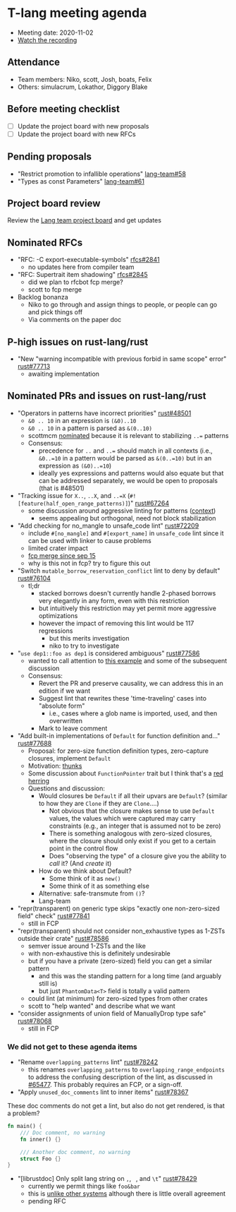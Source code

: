 # T-lang meeting agenda

* Meeting date: 2020-11-02
* [Watch the recording](https://youtu.be/NDeAH3woda8)

## Attendance

* Team members: Niko, scott, Josh, boats, Felix
* Others: simulacrum, Lokathor, Diggory Blake

## Before meeting checklist

* [ ] Update the project board with new proposals
* [ ] Update the project board with new RFCs

## Pending proposals
- "Restrict promotion to infallible operations" [lang-team#58](https://github.com/rust-lang/lang-team/issues/58)
- "Types as const Parameters" [lang-team#61](https://github.com/rust-lang/lang-team/issues/61)

## Project board review

Review the [Lang team project board](https://github.com/rust-lang/lang-team/projects/2) and get updates

## Nominated RFCs
- "RFC: -C export-executable-symbols" [rfcs#2841](https://github.com/rust-lang/rfcs/pull/2841)
    - no updates here from compiler team
- "RFC: Supertrait item shadowing" [rfcs#2845](https://github.com/rust-lang/rfcs/pull/2845)
    - did we plan to rfcbot fcp merge?
    - scott to fcp merge
- Backlog bonanza
    - Niko to go through and assign things to people, or people can go and pick things off
    - Via comments on the paper doc

## P-high issues on rust-lang/rust
- "New "warning incompatible with previous forbid in same scope" error" [rust#77713](https://github.com/rust-lang/rust/issues/77713)
    - awaiting implementation

## Nominated PRs and issues on rust-lang/rust
- "Operators in patterns have incorrect priorities" [rust#48501](https://github.com/rust-lang/rust/issues/48501)
    - `&0 .. 10` in an expression is `(&0)..10`
    - `&0 .. 10` in a pattern is parsed as `&(0..10)`
    - scottmcm [nominated](https://github.com/rust-lang/rust/issues/48501#issuecomment-718170922) because it is relevant to stabilizing `..=` patterns
    - Consensus:
        - precedence for `..` and `..=` should match in all contexts (i.e., `&0..=10` in a pattern would be parsed as `&(0..=10)` but in an expression as `(&0)..=10`)
        - ideally yes expressions and patterns would also equate but that can be addressed separately, we would be open to proposals (that is #48501)
- "Tracking issue for `X..`, `..X`, and `..=X` (`#![feature(half_open_range_patterns)]`)" [rust#67264](https://github.com/rust-lang/rust/issues/67264)
    - some discussion around aggressive linting for patterns ([context](https://github.com/rust-lang/rust/issues/37854#issuecomment-718036042))
        - seems appealing but orthogonal, need not block stabilization
- "Add checking for no_mangle to unsafe_code lint" [rust#72209](https://github.com/rust-lang/rust/pull/72209)
    -  include `#[no_mangle]` and `#[export_name]` in `unsafe_code` lint since it can be used with linker to cause problems
    - limited crater impact
    - [fcp merge since sep 15](https://github.com/rust-lang/rust/pull/72209#issuecomment-692859048)
    - why is this not in fcp? try to figure this out
- "Switch `mutable_borrow_reservation_conflict` lint to deny by default" [rust#76104](https://github.com/rust-lang/rust/pull/76104)
    - tl;dr
        - stacked borrows doesn't currently handle 2-phased borrows very elegantly in any form, even with this restriction
        - but intuitively this restriction may yet permit more aggressive optimizations
        - however the impact of removing this lint would be 117 regressions
            - but this merits investigation
            - niko to try to investigate
- "`use dep1::foo as dep1` is considered ambiguous" [rust#77586](https://github.com/rust-lang/rust/issues/77586)
    - wanted to call attention to [this example](https://github.com/rust-lang/rust/issues/77586#issuecomment-716796251) and some of the subsequent discussion
    - Consensus:
        - Revert the PR and preserve causality, we can address this in an edition if we want
        - Suggest lint that rewrites these 'time-traveling' cases into "absolute form"
            - i.e., cases where a glob name is imported, used, and then overwritten
        - Mark to leave comment
- "Add built-in implementations of `Default` for function definition and…" [rust#77688](https://github.com/rust-lang/rust/pull/77688)
    - Proposal: for zero-size function definition types, zero-capture closures, implement `Default`
    - Motivation: [thunks](https://github.com/rust-lang/rust/pull/77688#issuecomment-718300101)
    - Some discussion about `FunctionPointer` trait but I think that's a [red herring](https://github.com/rust-lang/rust/pull/77688#issuecomment-720500831)
    - Questions and discussion:
        - Would closures be `Default` if all their upvars are `Default`? (similar to how they are `Clone` if they are `Clone`....)
            - Not obvious that the closure makes sense to use `Default` values, the values which were captured may carry constraints (e.g., an integer that is assumed not to be zero)
            - There is something analogous with zero-sized closures, where the closure should only exist if you get to a certain point in the control flow
            - Does "observing the type" of a closure give you the ability to *call* it? (And *create* it)
        - How do we think about Default?
            - Some think of it as `new()`
            - Some think of it as something else
        - Alternative: safe-transmute from `()`?
        - Lang-team 
- "repr(transparent) on generic type skips "exactly one non-zero-sized field" check" [rust#77841](https://github.com/rust-lang/rust/issues/77841)
    - still in FCP
- "repr(transparent) should not consider non_exhaustive types as 1-ZSTs outside their crate" [rust#78586](https://github.com/rust-lang/rust/issues/78586)
    - semver issue around 1-ZSTs and the like
    - with non-exhaustive this is definitely undesirable
    - but if you have a private (zero-sized) field you can get a similar pattern
        - and this was the standing pattern for a long time (and arguably still is)
        - but just `PhantomData<T>` field is totally a valid pattern
    - could lint (at minimum) for zero-sized types from other crates
    - scott to "help wanted" and describe what we want
- "consider assignments of union field of ManuallyDrop type safe" [rust#78068](https://github.com/rust-lang/rust/pull/78068)
    - still in FCP


### We did not get to these agenda items

- "Rename `overlapping_patterns` lint" [rust#78242](https://github.com/rust-lang/rust/pull/78242)
    - this renames `overlapping_patterns` to `overlapping_range_endpoints` to address the confusing description of the lint, as discussed in [#65477](https://github.com/rust-lang/rust/issues/65477). This probably requires an FCP, or a sign-off.
- "Apply `unused_doc_comments` lint to inner items" [rust#78367](https://github.com/rust-lang/rust/pull/78367)

These doc comments do not get a lint, but also do not get rendered, is that a problem?

```rust
fn main() {
	/// Doc comment, no warning
	fn inner() {}

	/// Another doc comment, no warning
	struct Foo {}
}
```

- "[librustdoc] Only split lang string on `,`, ` `, and `\t`" [rust#78429](https://github.com/rust-lang/rust/pull/78429)
    - currently we permit things like `foo&bar`
    - this is [unlike other systems](https://github.com/rust-lang/rust/pull/78429#issuecomment-718340447) although there is little overall agreement
    - pending RFC
